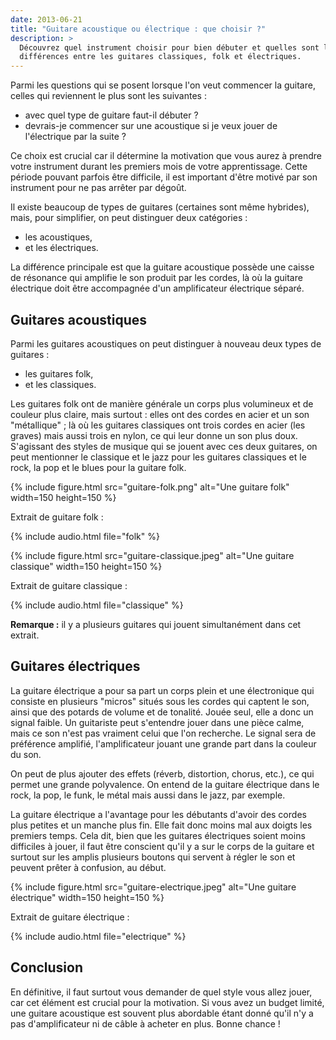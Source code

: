 ```yaml
---
date: 2013-06-21
title: "Guitare acoustique ou électrique : que choisir ?"
description: >
  Découvrez quel instrument choisir pour bien débuter et quelles sont les
  différences entre les guitares classiques, folk et électriques.
---
```


Parmi les questions qui se posent lorsque l'on veut commencer la guitare, 
celles qui reviennent le plus sont les suivantes :

- avec quel type de guitare faut-il débuter ?
- devrais-je commencer sur une acoustique si je veux jouer de l'électrique par 
la suite ?

Ce choix est crucial car il détermine la motivation que vous aurez à prendre 
votre instrument durant les premiers mois de votre apprentissage. Cette période 
pouvant parfois être difficile, il est important d'être motivé par son 
instrument pour ne pas arrêter par dégoût.

Il existe beaucoup de types de guitares (certaines sont même hybrides), mais, 
pour simplifier, on peut distinguer deux catégories :

- les acoustiques,
- et les électriques.

La différence principale est que la guitare acoustique possède une caisse de 
résonance qui amplifie le son produit par les cordes, là où la guitare 
électrique doit être accompagnée d'un amplificateur électrique séparé.

## Guitares acoustiques

Parmi les guitares acoustiques on peut distinguer à nouveau deux types de 
guitares :

- les guitares folk,
- et les classiques.

Les guitares folk ont de manière générale un corps plus volumineux et de 
couleur plus claire, mais surtout : elles ont des cordes en acier et un son 
"métallique" ; là où les guitares classiques ont trois cordes en acier (les 
graves) mais aussi trois en nylon, ce qui leur donne un son plus doux. 
S'agissant des styles de musique qui se jouent avec ces deux guitares, on peut 
mentionner le classique et le jazz pour les guitares classiques et le rock, la 
pop et le blues pour la guitare folk.

{% include figure.html src="guitare-folk.png" alt="Une guitare folk" width=150 
height=150 %}

Extrait de guitare folk :

{% include audio.html file="folk" %}

{% include figure.html src="guitare-classique.jpeg" alt="Une guitare classique" 
width=150 height=150 %}

Extrait de guitare classique :

{% include audio.html file="classique" %}

**Remarque :** il y a plusieurs guitares qui jouent simultanément dans cet 
extrait.

## Guitares électriques

La guitare électrique a pour sa part un corps plein et une électronique qui 
consiste en plusieurs "micros" situés sous les cordes qui captent le son, ainsi 
que des potards de volume et de tonalité. Jouée seul, elle a donc un signal 
faible. Un guitariste peut s'entendre jouer dans une pièce calme, mais ce son 
n'est pas vraiment celui que l'on recherche. Le signal sera de préférence 
amplifié, l'amplificateur jouant une grande part dans la couleur du son.

On peut de plus ajouter des effets (réverb, distortion, chorus, etc.), ce qui 
permet une grande polyvalence. On entend de la guitare électrique dans le rock, 
la pop, le funk, le métal mais aussi dans le jazz, par exemple.

La guitare électrique a l'avantage pour les débutants d'avoir des cordes plus 
petites et un manche plus fin. Elle fait donc moins mal aux doigts les premiers 
temps. Cela dit, bien que les guitares électriques soient moins difficiles à 
jouer, il faut être conscient qu'il y a sur le corps de la guitare et surtout 
sur les amplis plusieurs boutons qui servent à régler le son et peuvent prêter 
à confusion, au début.

{% include figure.html src="guitare-electrique.jpeg" alt="Une guitare 
électrique" width=150 height=150 %}

Extrait de guitare électrique :

{% include audio.html file="electrique" %}

## Conclusion

En définitive, il faut surtout vous demander de quel style vous allez jouer, 
car cet élément est crucial pour la motivation. Si vous avez un budget limité, 
une guitare acoustique est souvent plus abordable étant donné qu'il n'y a pas 
d'amplificateur ni de câble à acheter en plus. Bonne chance !
